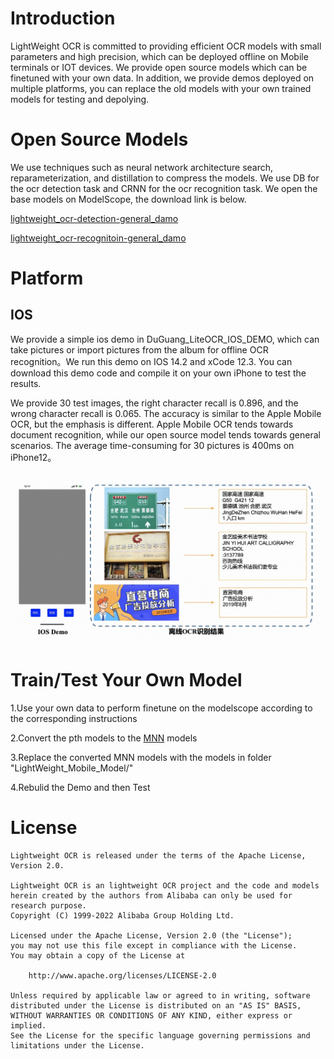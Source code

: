 # Introduction
LightWeight OCR is committed to providing efficient OCR models with small parameters and high precision, which can be deployed offline on Mobile terminals or IOT devices. We provide open source models which can be finetuned with your own data. In addition, we provide demos deployed on multiple platforms, you can replace the old models with your own trained models for testing and depolying.


# Open Source Models
We use techniques such as neural network architecture search, reparameterization, and distillation to compress the models. We use DB for the ocr detection task and CRNN for the ocr recognition task. We open the base models on ModelScope, the download link is below.

 [lightweight_ocr-detection-general_damo](https://modelscope.cn/models/damo/cv_proxylessnas_ocr-detection-db-line-level_damo/summary)

 [lightweight_ocr-recognitoin-general_damo](https://modelscope.cn/models/damo/cv_LightweightEdge_ocr-recognitoin-general_damo/summary)


# Platform
## IOS
We provide a simple ios demo in DuGuang_LiteOCR_IOS_DEMO, which can take pictures or import pictures from the album for offline OCR recognition。We run this demo on IOS 14.2 and xCode 12.3. You can download this demo code and compile it on your own iPhone to test the results.


We provide 30 test images, the right character recall is 0.896, and the wrong character recall is 0.065. The accuracy is similar to the Apple Mobile OCR, but the emphasis is different. Apple Mobile OCR tends towards document recognition, while our open source model tends towards general scenarios. The average time-consuming for 30 pictures is 400ms on iPhone12。

![avatar](figures/lightweight_ios_demo_rst.png)


# Train/Test Your Own Model
1.Use your own data to perform finetune on the modelscope according to the corresponding instructions

2.Convert the pth models to the [MNN](https://www.mnn.zone/m/0.3/index.html) models

3.Replace the converted MNN models with the models in folder "LightWeight_Mobile_Model/"

4.Rebulid the Demo and then Test

# License
``` 
Lightweight OCR is released under the terms of the Apache License, Version 2.0.

Lightweight OCR is an lightweight OCR project and the code and models herein created by the authors from Alibaba can only be used for research purpose.
Copyright (C) 1999-2022 Alibaba Group Holding Ltd. 

Licensed under the Apache License, Version 2.0 (the "License");
you may not use this file except in compliance with the License.
You may obtain a copy of the License at

    http://www.apache.org/licenses/LICENSE-2.0

Unless required by applicable law or agreed to in writing, software
distributed under the License is distributed on an "AS IS" BASIS,
WITHOUT WARRANTIES OR CONDITIONS OF ANY KIND, either express or implied.
See the License for the specific language governing permissions and
limitations under the License.
``` 

